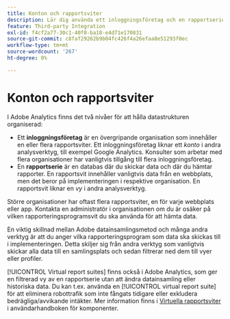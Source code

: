 ```yaml
---
title: Konton och rapportsviter
description: Lär dig använda ett inloggningsföretag och en rapportserie för att hålla ordning på data i Adobe Analytics.
feature: Third-party Integration
exl-id: f4cf2a77-30c1-40f8-ba18-e4d71e170831
source-git-commit: c8faf29262b9b04fc426f4a26efaa8e51293f0ec
workflow-type: tm+mt
source-wordcount: '267'
ht-degree: 0%

---
```


# Konton och rapportsviter

I Adobe Analytics finns det två nivåer för att hålla datastrukturen organiserad:

* Ett **inloggningsföretag** är en övergripande organisation som innehåller en eller flera rapportsviter. Ett inloggningsföretag liknar ett *konto* i andra analysverktyg, till exempel Google Analytics. Konsulter som arbetar med flera organisationer har vanligtvis tillgång till flera inloggningsföretag.
* En **rapportserie** är en databas där du skickar data och där du hämtar rapporter. En rapportsvit innehåller vanligtvis data från en webbplats, men det beror på implementeringen i respektive organisation. En rapportsvit liknar en *vy* i andra analysverktyg.

Större organisationer har oftast flera rapportsviter, en för varje webbplats eller app. Kontakta en administratör i organisationen om du är osäker på vilken rapporteringsprogramsvit du ska använda för att hämta data.

En viktig skillnad mellan Adobe datainsamlingsmetod och många andra verktyg är att du anger vilka rapporteringsprogram som data ska skickas till i implementeringen. Detta skiljer sig från andra verktyg som vanligtvis skickar alla data till en samlingsplats och sedan filtrerar ned dem till vyer eller profiler.

[!UICONTROL Virtual report suites] finns också i Adobe Analytics, som ger en filtrerad vy av en rapportserie utan att ändra datainsamling eller historiska data. Du kan t.ex. använda en [!UICONTROL virtual report suite] för att eliminera robottrafik som inte fångats tidigare eller exkludera bedrägliga/avvikande intäkter. Mer information finns i [Virtuella rapportsviter](/help/components/vrs/vrs-about.md) i användarhandboken för komponenter.
